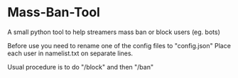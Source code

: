 # Mass-Ban-Tool
A small python tool to help streamers mass ban or block users (eg. bots)

Before use you need to rename one of the config files to "config.json"
Place each user in namelist.txt on separate lines. 

Usual procedure is to do "/block" and then "/ban"